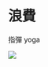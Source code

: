 # 浪費

指彈 yoga

[![](https://i.loli.net/2019/02/27/5c767f8fe2ec7.png)](https://youtu.be/FEGJIMdFIH8)

